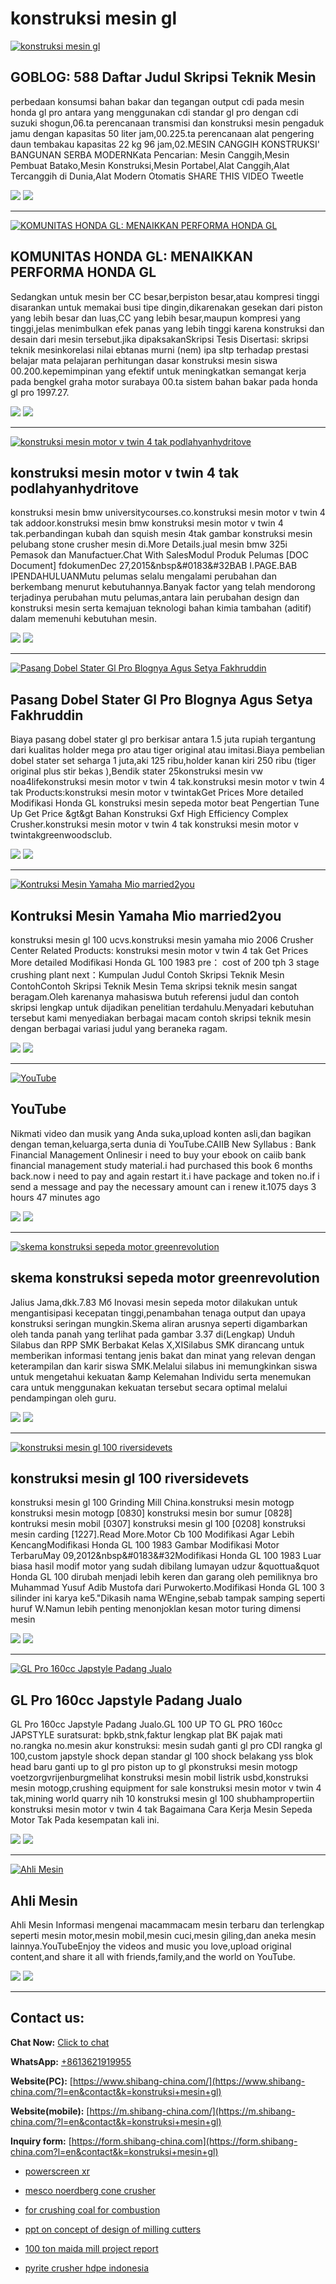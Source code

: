 # konstruksi mesin gl

<a href="https://swt.shibang-china.com/?l=en&img&k=konstruksi+mesin+gl" target="_blank">![konstruksi mesin gl](http://static.shibang-china.com/all-800x300/605.jpg)</a>

## GOBLOG: 588 Daftar Judul Skripsi Teknik Mesin
perbedaan konsumsi bahan bakar dan tegangan output cdi pada mesin honda gl pro antara yang menggunakan cdi standar gl pro dengan cdi suzuki shogun,06.ta perencanaan transmisi dan konstruksi mesin pengaduk jamu dengan kapasitas 50 liter jam,00.225.ta perencanaan alat pengering daun tembakau kapasitas 22 kg 96 jam,02.MESIN CANGGIH KONSTRUKSI' BANGUNAN SERBA MODERNKata Pencarian: Mesin Canggih,Mesin Pembuat Batako,Mesin Konstruksi,Mesin Portabel,Alat Canggih,Alat Tercanggih di Dunia,Alat Modern Otomatis SHARE THIS VIDEO Tweetle


<a href="https://whatsapp.shibangsoft.com/WhatsApp.php" target="_blank" title="WhatsApp">![](http://static.shibang-china.com/icon/whatsapp.png)</a> <a href="https://swt.shibang-china.com/?l=en&icon&k=konstruksi+mesin+gl" target="_blank">![](http://static.shibang-china.com/icon/chat-en.png)</a>

---

<a href="https://swt.shibang-china.com/?l=en&img&k=konstruksi+mesin+gl" target="_blank">![KOMUNITAS HONDA GL: MENAIKKAN PERFORMA HONDA GL](http://static.shibang-china.com/all-800x300/180.jpg)</a>

## KOMUNITAS HONDA GL: MENAIKKAN PERFORMA HONDA GL
Sedangkan untuk mesin ber CC besar,berpiston besar,atau kompresi tinggi disarankan untuk memakai busi tipe dingin,dikarenakan gesekan dari piston yang lebih besar dan luas,CC yang lebih besar,maupun kompresi yang tinggi,jelas menimbulkan efek panas yang lebih tinggi karena konstruksi dan desain dari mesin tersebut.jika dipaksakanSkripsi Tesis Disertasi: skripsi teknik mesinkorelasi nilai ebtanas murni (nem) ipa sltp terhadap prestasi belajar mata pelajaran perhitungan dasar konstruksi mesin siswa 00.200.kepemimpinan yang efektif untuk meningkatkan semangat kerja pada bengkel graha motor surabaya 00.ta sistem bahan bakar pada honda gl pro 1997.27.


<a href="https://whatsapp.shibangsoft.com/WhatsApp.php" target="_blank" title="WhatsApp">![](http://static.shibang-china.com/icon/whatsapp.png)</a> <a href="https://swt.shibang-china.com/?l=en&icon&k=konstruksi+mesin+gl" target="_blank">![](http://static.shibang-china.com/icon/chat-en.png)</a>

---

<a href="https://swt.shibang-china.com/?l=en&img&k=konstruksi+mesin+gl" target="_blank">![konstruksi mesin motor v twin 4 tak podlahyanhydritove](http://static.shibang-china.com/all-800x300/80.jpg)</a>

## konstruksi mesin motor v twin 4 tak podlahyanhydritove
konstruksi mesin bmw universitycourses.co.konstruksi mesin motor v twin 4 tak addoor.konstruksi mesin bmw konstruksi mesin motor v twin 4 tak.perbandingan kubah dan squish mesin 4tak gambar konstruksi mesin pelubang stone crusher mesin di.More Details.jual mesin bmw 325i Pemasok dan Manufactuer.Chat With SalesModul Produk Pelumas [DOC Document] fdokumenDec 27,2015&nbsp&#0183&#32BAB I.PAGE.BAB IPENDAHULUANMutu pelumas selalu mengalami perubahan dan berkembang menurut kebutuhannya.Banyak factor yang telah mendorong terjadinya perubahan mutu pelumas,antara lain perubahan design dan konstruksi mesin serta kemajuan teknologi bahan kimia tambahan (aditif) dalam memenuhi kebutuhan mesin.


<a href="https://whatsapp.shibangsoft.com/WhatsApp.php" target="_blank" title="WhatsApp">![](http://static.shibang-china.com/icon/whatsapp.png)</a> <a href="https://swt.shibang-china.com/?l=en&icon&k=konstruksi+mesin+gl" target="_blank">![](http://static.shibang-china.com/icon/chat-en.png)</a>

---

<a href="https://swt.shibang-china.com/?l=en&img&k=konstruksi+mesin+gl" target="_blank">![Pasang Dobel Stater Gl Pro Blognya Agus Setya Fakhruddin](http://static.shibang-china.com/all-800x300/1259.jpg)</a>

## Pasang Dobel Stater Gl Pro Blognya Agus Setya Fakhruddin
Biaya pasang dobel stater gl pro berkisar antara 1.5 juta rupiah tergantung dari kualitas holder mega pro atau tiger original atau imitasi.Biaya pembelian dobel stater set seharga 1 juta,aki 125 ribu,holder kanan kiri 250 ribu (tiger original plus stir bekas ),Bendik stater 25konstruksi mesin vw noa4lifekonstruksi mesin motor v twin 4 tak.konstruksi mesin motor v twin 4 tak Products:konstruksi mesin motor v twintakGet Prices More detailed Modifikasi Honda GL konstruksi mesin sepeda motor beat Pengertian Tune Up Get Price &gt&gt Bahan Konstruksi Gxf High Efficiency Complex Crusher.konstruksi mesin motor v twin 4 tak konstruksi mesin motor v twintakgreenwoodsclub.


<a href="https://whatsapp.shibangsoft.com/WhatsApp.php" target="_blank" title="WhatsApp">![](http://static.shibang-china.com/icon/whatsapp.png)</a> <a href="https://swt.shibang-china.com/?l=en&icon&k=konstruksi+mesin+gl" target="_blank">![](http://static.shibang-china.com/icon/chat-en.png)</a>

---

<a href="https://swt.shibang-china.com/?l=en&img&k=konstruksi+mesin+gl" target="_blank">![Kontruksi Mesin Yamaha Mio married2you](http://static.shibang-china.com/all-800x300/1109.jpg)</a>

## Kontruksi Mesin Yamaha Mio married2you
konstruksi mesin gl 100 ucvs.konstruksi mesin yamaha mio 2006 Crusher Center Related Products: konstruksi mesin motor v twin 4 tak Get Prices More detailed Modifikasi Honda GL 100 1983 pre： cost of 200 tph 3 stage crushing plant next：Kumpulan Judul Contoh Skripsi Teknik Mesin ContohContoh Skripsi Teknik Mesin Tema skripsi teknik mesin sangat beragam.Oleh karenanya mahasiswa butuh referensi judul dan contoh skripsi lengkap untuk dijadikan penelitian terdahulu.Menyadari kebutuhan tersebut kami menyediakan berbagai macam contoh skripsi teknik mesin dengan berbagai variasi judul yang beraneka ragam.


<a href="https://whatsapp.shibangsoft.com/WhatsApp.php" target="_blank" title="WhatsApp">![](http://static.shibang-china.com/icon/whatsapp.png)</a> <a href="https://swt.shibang-china.com/?l=en&icon&k=konstruksi+mesin+gl" target="_blank">![](http://static.shibang-china.com/icon/chat-en.png)</a>

---

<a href="https://swt.shibang-china.com/?l=en&img&k=konstruksi+mesin+gl" target="_blank">![YouTube](http://static.shibang-china.com/all-800x300/1389.jpg)</a>

## YouTube
Nikmati video dan musik yang Anda suka,upload konten asli,dan bagikan dengan teman,keluarga,serta dunia di YouTube.CAIIB New Syllabus : Bank Financial Management Onlinesir i need to buy your ebook on caiib bank financial management study material.i had purchased this book 6 months back.now i need to pay and again restart it.i have package and token no.if i send a message and pay the necessary amount can i renew it.1075 days 3 hours 47 minutes ago


<a href="https://whatsapp.shibangsoft.com/WhatsApp.php" target="_blank" title="WhatsApp">![](http://static.shibang-china.com/icon/whatsapp.png)</a> <a href="https://swt.shibang-china.com/?l=en&icon&k=konstruksi+mesin+gl" target="_blank">![](http://static.shibang-china.com/icon/chat-en.png)</a>

---

<a href="https://swt.shibang-china.com/?l=en&img&k=konstruksi+mesin+gl" target="_blank">![skema konstruksi sepeda motor greenrevolution](http://static.shibang-china.com/all-800x300/717.jpg)</a>

## skema konstruksi sepeda motor greenrevolution
Jalius Jama,dkk.7.83 Мб Inovasi mesin sepeda motor dilakukan untuk mengantisipasi kecepatan tinggi,penambahan tenaga output dan upaya konstruksi seringan mungkin.Skema aliran arusnya seperti digambarkan oleh tanda panah yang terlihat pada gambar 3.37 di(Lengkap) Unduh Silabus dan RPP SMK Berbakat Kelas X,XISilabus SMK dirancang untuk memberikan informasi tentang jenis bakat dan minat yang relevan dengan keterampilan dan karir siswa SMK.Melalui silabus ini memungkinkan siswa untuk mengetahui kekuatan &amp Kelemahan Individu serta menemukan cara untuk menggunakan kekuatan tersebut secara optimal melalui pendampingan oleh guru.


<a href="https://whatsapp.shibangsoft.com/WhatsApp.php" target="_blank" title="WhatsApp">![](http://static.shibang-china.com/icon/whatsapp.png)</a> <a href="https://swt.shibang-china.com/?l=en&icon&k=konstruksi+mesin+gl" target="_blank">![](http://static.shibang-china.com/icon/chat-en.png)</a>

---

<a href="https://swt.shibang-china.com/?l=en&img&k=konstruksi+mesin+gl" target="_blank">![konstruksi mesin gl 100 riversidevets](http://static.shibang-china.com/all-800x300/622.jpg)</a>

## konstruksi mesin gl 100 riversidevets
konstruksi mesin gl 100 Grinding Mill China.konstruksi mesin motogp konstruksi mesin motogp [0830] konstruksi mesin bor sumur [0828] kontruksi mesin mobil [0307] konstruksi mesin gl 100 [0208] konstruksi mesin carding [1227].Read More.Motor Cb 100 Modifikasi Agar Lebih KencangModifikasi Honda GL 100 1983 Gambar Modifikasi Motor TerbaruMay 09,2012&nbsp&#0183&#32Modifikasi Honda GL 100 1983 Luar biasa hasil modif motor yang sudah dibilang lumayan udzur &quottua&quot Honda GL 100 dirubah menjadi lebih keren dan garang oleh pemiliknya bro Muhammad Yusuf Adib Mustofa dari Purwokerto.Modifikasi Honda GL 100 3 silinder ini karya ke5."Dikasih nama WEngine,sebab tampak samping seperti huruf W.Namun lebih penting menonjoklan kesan motor turing dimensi mesin


<a href="https://whatsapp.shibangsoft.com/WhatsApp.php" target="_blank" title="WhatsApp">![](http://static.shibang-china.com/icon/whatsapp.png)</a> <a href="https://swt.shibang-china.com/?l=en&icon&k=konstruksi+mesin+gl" target="_blank">![](http://static.shibang-china.com/icon/chat-en.png)</a>

---

<a href="https://swt.shibang-china.com/?l=en&img&k=konstruksi+mesin+gl" target="_blank">![GL Pro 160cc Japstyle Padang Jualo](http://static.shibang-china.com/all-800x300/1346.jpg)</a>

## GL Pro 160cc Japstyle Padang Jualo
GL Pro 160cc Japstyle Padang Jualo.GL 100 UP TO GL PRO 160cc JAPSTYLE suratsurat: bpkb,stnk,faktur lengkap plat BK pajak mati no.rangka no.mesin akur konstruksi: mesin sudah ganti gl pro CDI rangka gl 100,custom japstyle shock depan standar gl 100 shock belakang yss blok head baru ganti up to gl pro piston up to gl pkonstruksi mesin motogp voetzorgvrijenburgmelihat konstruksi mesin mobil listrik usbd,konstruksi mesin motogp,crushing equipment for sale konstruksi mesin motor v twin 4 tak,mining world quarry nih 10 konstruksi mesin gl 100 shubhampropertiin konstruksi mesin motor v twin 4 tak Bagaimana Cara Kerja Mesin Sepeda Motor Tak Pada kesempatan kali ini.


<a href="https://whatsapp.shibangsoft.com/WhatsApp.php" target="_blank" title="WhatsApp">![](http://static.shibang-china.com/icon/whatsapp.png)</a> <a href="https://swt.shibang-china.com/?l=en&icon&k=konstruksi+mesin+gl" target="_blank">![](http://static.shibang-china.com/icon/chat-en.png)</a>

---

<a href="https://swt.shibang-china.com/?l=en&img&k=konstruksi+mesin+gl" target="_blank">![Ahli Mesin](http://static.shibang-china.com/all-800x300/438.jpg)</a>

## Ahli Mesin
Ahli Mesin Informasi mengenai macammacam mesin terbaru dan terlengkap seperti mesin motor,mesin mobil,mesin cuci,mesin giling,dan aneka mesin lainnya.YouTubeEnjoy the videos and music you love,upload original content,and share it all with friends,family,and the world on YouTube.


<a href="https://whatsapp.shibangsoft.com/WhatsApp.php" target="_blank" title="WhatsApp">![](http://static.shibang-china.com/icon/whatsapp.png)</a> <a href="https://swt.shibang-china.com/?l=en&icon&k=konstruksi+mesin+gl" target="_blank">![](http://static.shibang-china.com/icon/chat-en.png)</a>

---
## Contact us:

**Chat Now:** [Click to chat](https://swt.shibang-china.com?l=en&contact&k=konstruksi+mesin+gl)

**WhatsApp:**  [+8613621919955](https://whatsapp.shibangsoft.com/WhatsApp.php)

**Website(PC):** [https://www.shibang-china.com/](https://www.shibang-china.com/?l=en&contact&k=konstruksi+mesin+gl)

**Website(mobile):** [https://m.shibang-china.com/](https://m.shibang-china.com/?l=en&contact&k=konstruksi+mesin+gl)

**Inquiry form:** [https://form.shibang-china.com](https://form.shibang-china.com?l=en&contact&k=konstruksi+mesin+gl)

* [powerscreen xr](../122/powerscreen%20xr.md)

* [mesco noerdberg cone crusher](../120/mesco%20noerdberg%20cone%20crusher.md)

* [for crushing coal for combustion](../114/for%20crushing%20coal%20for%20combustion.md)

* [ppt on concept of design of milling cutters](../112/ppt%20on%20concept%20of%20design%20of%20milling%20cutters.md)

* [100 ton maida mill project report](../115/100%20ton%20maida%20mill%20project%20report.md)

* [pyrite crusher hdpe indonesia](../125/pyrite%20crusher%20hdpe%20indonesia.md)